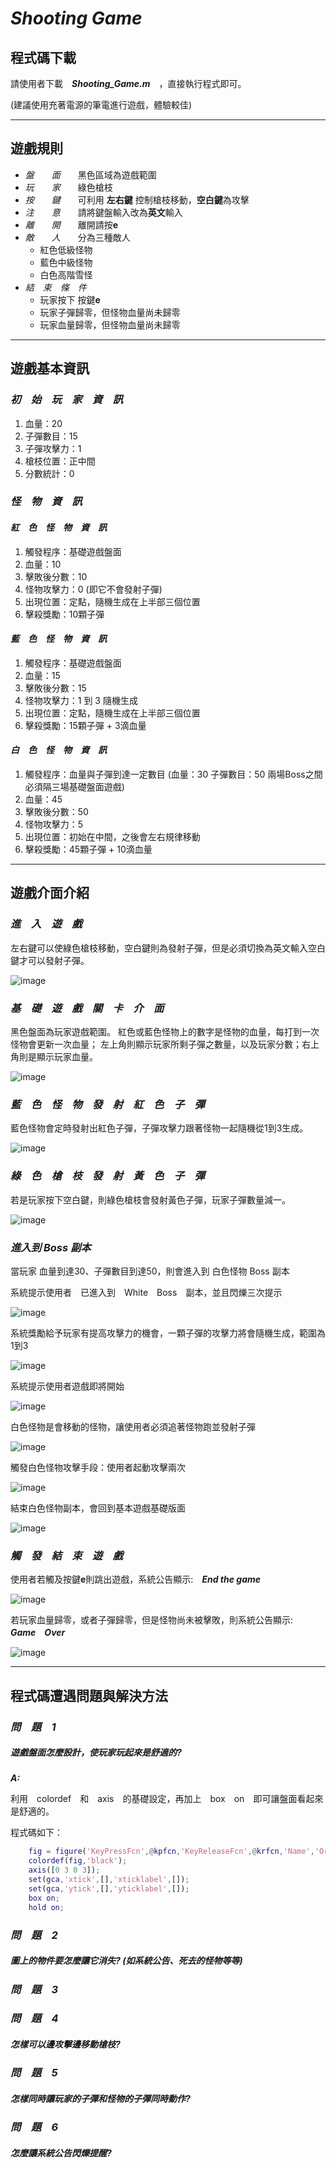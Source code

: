 *Shooting Game* 
==========

程式碼下載
-------------
請使用者下載　**_Shooting_Game.m_**　，直接執行程式即可。

(建議使用充著電源的筆電進行遊戲，體驗較佳)

-----------------------------------------------------
遊戲規則
-------------

* _盤　　面_　　黑色區域為遊戲範圍
* _玩　　家_　　綠色槍枝
* _按　　鍵_　　可利用 **左右鍵** 控制槍枝移動，**空白鍵**為攻擊
* _注　　意_　　請將鍵盤輸入改為**英文**輸入
* _離　　開_　　離開請按**e**
* _敵　　人_　　分為三種敵人
  * 紅色低級怪物
  * 藍色中級怪物
  * 白色高階雪怪
* _結　束　條　件_
  * 玩家按下 按鍵**e**
  * 玩家子彈歸零，但怪物血量尚未歸零
  * 玩家血量歸零，但怪物血量尚未歸零
  
-------------------------------------------
遊戲基本資訊
---------------
 ### _初　始　玩　家　資　訊_
 1. 血量：20
 2. 子彈數目：15
 3. 子彈攻擊力：1
 4. 槍枝位置：正中間
 5. 分數統計：0
 
 ### _怪　物　資　訊_
  #### _紅　色　怪　物　資　訊_
  1. 觸發程序：基礎遊戲盤面
  2. 血量：10
  3. 擊敗後分數：10
  4. 怪物攻擊力：0 (即它不會發射子彈)
  5. 出現位置：定點，隨機生成在上半部三個位置
  6. 擊殺獎勵：10顆子彈
  
  #### _藍　色　怪　物　資　訊_
  1. 觸發程序：基礎遊戲盤面
  2. 血量：15
  3. 擊敗後分數：15
  4. 怪物攻擊力：1 到 3 隨機生成
  5. 出現位置：定點，隨機生成在上半部三個位置
  6. 擊殺獎勵：15顆子彈 + 3滴血量
 
  #### _白　色　怪　物　資　訊_
  1. 觸發程序：血量與子彈到達一定數目 (血量：30 子彈數目：50 兩場Boss之間必須隔三場基礎盤面遊戲)
  2. 血量：45
  3. 擊敗後分數：50
  4. 怪物攻擊力：5
  5. 出現位置：初始在中間，之後會左右規律移動
  6. 擊殺獎勵：45顆子彈 + 10滴血量
  
-----------------------------------------------------------  
遊戲介面介紹
----------------------------------

### _進　入　遊　戲_
左右鍵可以使綠色槍枝移動，空白鍵則為發射子彈，但是必須切換為英文輸入空白鍵才可以發射子彈。

![image](https://github.com/NCTU-Math-Software/final_project-chenyangdai/blob/main/gameStart.png)

### _基　礎　遊　戲　關　卡　介　面_
黑色盤面為玩家遊戲範圍。
紅色或藍色怪物上的數字是怪物的血量，每打到一次怪物會更新一次血量；
左上角則顯示玩家所剩子彈之數量，以及玩家分數；右上角則是顯示玩家血量。

![image](https://github.com/NCTU-Math-Software/final_project-chenyangdai/blob/main/inGame.png)

### _藍　色　怪　物　發　射　紅　色　子　彈_
藍色怪物會定時發射出紅色子彈，子彈攻擊力跟著怪物一起隨機從1到3生成。

![image](https://github.com/NCTU-Math-Software/final_project-chenyangdai/blob/main/bulletAni1.gif)

### _綠　色　槍　枝　發　射　黃　色　子　彈_
若是玩家按下空白鍵，則綠色槍枝會發射黃色子彈，玩家子彈數量減一。

![image](https://github.com/NCTU-Math-Software/final_project-chenyangdai/blob/main/bothBullet.png)

### _進入到 Boss 副本_
當玩家 血量到達30、子彈數目到達50，則會進入到 白色怪物 Boss 副本

系統提示使用者　已進入到　White　Boss　副本，並且閃爍三次提示

![image](https://github.com/NCTU-Math-Software/final_project-chenyangdai/blob/main/whiteBoss_systemAnn.png)

系統獎勵給予玩家有提高攻擊力的機會，一顆子彈的攻擊力將會隨機生成，範圍為1到3

![image](https://github.com/NCTU-Math-Software/final_project-chenyangdai/blob/main/newAttack.png)

系統提示使用者遊戲即將開始

![image](https://github.com/NCTU-Math-Software/final_project-chenyangdai/blob/main/inBoss.png)

白色怪物是會移動的怪物，讓使用者必須追著怪物跑並發射子彈

![image](https://github.com/NCTU-Math-Software/final_project-chenyangdai/blob/main/bossMoveAni1.gif)

觸發白色怪物攻擊手段：使用者起動攻擊兩次

![image](https://github.com/NCTU-Math-Software/final_project-chenyangdai/blob/main/bossAttack.png)

結束白色怪物副本，會回到基本遊戲基礎版面

![image](https://github.com/NCTU-Math-Software/final_project-chenyangdai/blob/main/Endboss.png)

### _觸　發　結　束　遊　戲_

使用者若觸及按鍵**e**則跳出遊戲，系統公告顯示:　**_End the game_**

![image](https://github.com/NCTU-Math-Software/final_project-chenyangdai/blob/main/EndTheGame.png)

若玩家血量歸零，或者子彈歸零，但是怪物尚未被擊敗，則系統公告顯示:　**_Game　Over_**

![image](https://github.com/NCTU-Math-Software/final_project-chenyangdai/blob/main/GameOver.png)

---------------------------------------------------------------------------------------
程式碼遭遇問題與解決方法
----------------

### _問　題　1_
##### **遊戲盤面怎麼設計，使玩家玩起來是舒適的?**

**_A:_**

利用　colordef　和　axis　的基礎設定，再加上　box　on　即可讓盤面看起來是舒適的。

程式碼如下：

```matlab
    fig = figure('KeyPressFcn',@kpfcn,'KeyReleaseFcn',@krfcn,'Name','Original Game');
    colordef(fig,'black');
    axis([0 3 0 3]);
    set(gca,'xtick',[],'xticklabel',[]);
    set(gca,'ytick',[],'yticklabel',[]);
    box on;
    hold on;
```

### _問　題　2_
##### **圖上的物件要怎麼讓它消失? (如系統公告、死去的怪物等等)**
### _問　題　3_

### _問　題　4_
##### **怎樣可以邊攻擊邊移動槍枝?**
### _問　題　5_
##### **怎樣同時讓玩家的子彈和怪物的子彈同時動作?**
### _問　題　6_
##### **怎麼讓系統公告閃爍提醒?**

